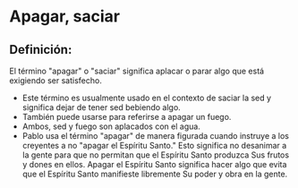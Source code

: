 # Apagar, saciar

## Definición: 

El término "apagar" o "saciar" significa aplacar o parar algo que está exigiendo ser satisfecho.

* Este término es usualmente usado en el contexto de saciar la sed y significa dejar de tener sed bebiendo algo.
* También puede usarse para referirse a apagar un fuego.
* Ambos, sed y fuego son aplacados con el agua.
* Pablo usa el término "apagar" de manera figurada cuando instruye a los creyentes a no "apagar el Espíritu Santo."  Esto significa no desanimar a la gente para que no permitan que el Espíritu Santo produzca Sus frutos y dones en ellos.  Apagar el Espíritu Santo significa hacer algo que evita que el Espíritu Santo manifieste libremente Su poder y obra en la gente.

